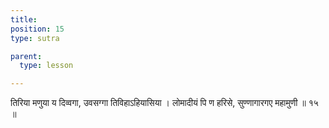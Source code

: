 ```yaml
---
title: 
position: 15
type: sutra

parent:
  type: lesson

---
```


तिरिया मणुया य दिव्वगा, उवसग्गा तिविहाऽहियासिया । 
लोमादीयं पि ण हरिसे, सुण्णागारगए महामुणी ॥ १५ ॥